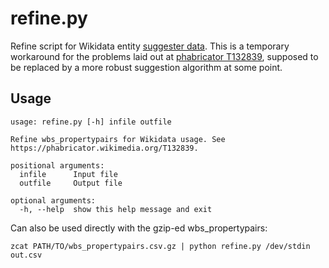 # refine.py

Refine script for Wikidata entity [suggester data](https://github.com/wmde/wbs_propertypairs). This is a temporary workaround for the problems laid out at [phabricator T132839](https://phabricator.wikimedia.org/T132839), supposed to be replaced by a more robust suggestion algorithm at some point.

## Usage
```
usage: refine.py [-h] infile outfile

Refine wbs_propertypairs for Wikidata usage. See https://phabricator.wikimedia.org/T132839.

positional arguments:
  infile      Input file
  outfile     Output file

optional arguments:
  -h, --help  show this help message and exit
```

Can also be used directly with the gzip-ed wbs_propertypairs:

`zcat PATH/TO/wbs_propertypairs.csv.gz | python refine.py /dev/stdin out.csv`